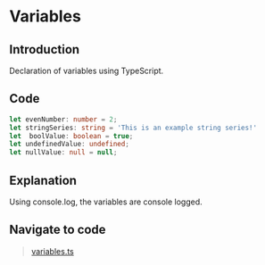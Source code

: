 # Variables

## Introduction
Declaration of variables using TypeScript.

## Code
```typescript
let evenNumber: number = 2;
let stringSeries: string = 'This is an example string series!'
let  boolValue: boolean = true;
let undefinedValue: undefined;
let nullValue: null = null;
```

## Explanation
Using console.log, the variables are console logged.

## Navigate to code
> [variables.ts](../src/02_Variables/variables.ts)
